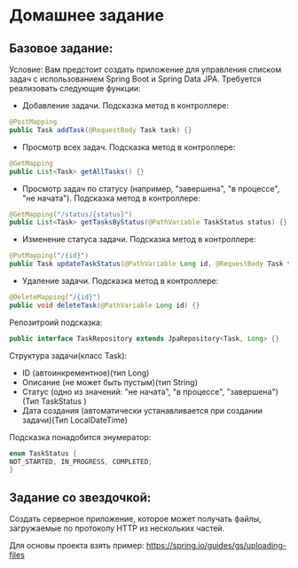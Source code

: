 # Домашнее задание

## Базовое задание:
Условие:
Вам предстоит создать приложение для управления списком задач с использованием Spring Boot и Spring Data JPA. Требуется реализовать следующие функции:

- Добавление задачи. Подсказка метод в контроллере: 
```java
@PostMapping 
public Task addTask(@RequestBody Task task) {}
```

- Просмотр всех задач. Подсказка метод в контроллере: 
```java
@GetMapping 
public List<Task> getAllTasks() {}
```

- Просмотр задач по статусу (например, "завершена", "в процессе", "не начата"). Подсказка метод в контроллере: 
```java
@GetMapping("/status/{status}") 
public List<Task> getTasksByStatus(@PathVariable TaskStatus status) {}
```
- Изменение статуса задачи. Подсказка метод в контроллере: 
```java
@PutMapping("/{id}") 
public Task updateTaskStatus(@PathVariable Long id, @RequestBody Task task) {}
```
- Удаление задачи.
Подсказка метод в контроллере:
```java
@DeleteMapping("/{id}")
public void deleteTask(@PathVariable Long id) {}
```

Репозитроий подсказка: 
```java
public interface TaskRepository extends JpaRepository<Task, Long> {}
```

Структура задачи(класс Task):
- ID (автоинкрементное)(тип Long)
- Описание (не может быть пустым)(тип String)
- Статус (одно из значений: "не начата", "в процессе", "завершена")(Тип TaskStatus )
- Дата создания (автоматически устанавливается при создании задачи)(Тип LocalDateTime)

Подсказка понадобится энумератор:
```java
enum TaskStatus {
NOT_STARTED, IN_PROGRESS, COMPLETED;
}
```


## Задание со звездочкой:
Cоздать серверное приложение, которое может получать файлы, загружаемые по протоколу HTTP из нескольких частей.

Для основы проекта взять пример: https://spring.io/guides/gs/uploading-files